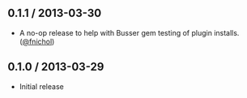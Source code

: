## 0.1.1 / 2013-03-30

* A no-op release to help with Busser gem testing of plugin installs. ([@fnichol][])

## 0.1.0 / 2013-03-29

* Initial release

<!--- The following link definition list is generated by PimpMyChangelog --->
[@fnichol]: https://github.com/fnichol
